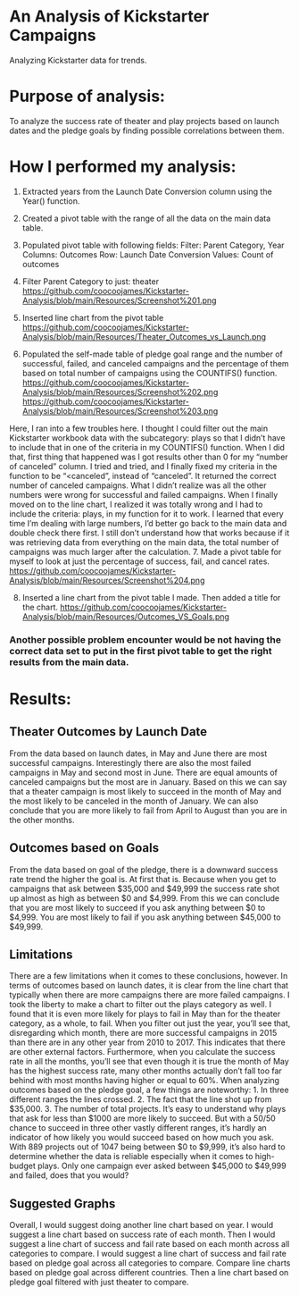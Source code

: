 # An Analysis of Kickstarter Campaigns
Analyzing Kickstarter data for trends.

# Purpose of analysis:
To analyze the success rate of theater and play projects based on launch dates and the pledge goals by finding possible correlations between them.

# How I performed my analysis:
1.	Extracted years from the Launch Date Conversion column using the Year() function.
2.	Created a pivot table with the range of all the data on the main data table.
3.	Populated pivot table with following fields:
Filter: Parent Category, Year
Columns: Outcomes
Row: Launch Date Conversion
Values: Count of outcomes
4.	Filter Parent Category to just: theater
https://github.com/coocoojames/Kickstarter-Analysis/blob/main/Resources/Screenshot%201.png

5.	Inserted line chart from the pivot table
https://github.com/coocoojames/Kickstarter-Analysis/blob/main/Resources/Theater_Outcomes_vs_Launch.png

6.	Populated the self-made table of pledge goal range and the number of successful, failed, and canceled campaigns and the percentage of them based on total number of campaigns using the COUNTIFS() function.  https://github.com/coocoojames/Kickstarter-Analysis/blob/main/Resources/Screenshot%202.png
https://github.com/coocoojames/Kickstarter-Analysis/blob/main/Resources/Screenshot%203.png

Here, I ran into a few troubles here. I thought I could filter out the main Kickstarter workbook data with the subcategory: plays so that I didn’t have to include that in one of the criteria in my COUNTIFS() function. When I did that, first thing that happened was I got results other than 0 for my “number of canceled” column. I tried and tried, and I finally fixed my criteria in the function to be “<canceled”, instead of “canceled”. It returned the correct number of canceled campaigns. What I didn’t realize was all the other numbers were wrong for successful and failed campaigns. When I finally moved on to the line chart, I realized it was totally wrong and I had to include the criteria: plays, in my function for it to work. I learned that every time I’m dealing with large numbers, I’d better go back to the main data and double check there first.
I still don’t understand how that works because if it was retrieving data from everything on the main data, the total number of campaigns was much larger after the calculation.
7.	Made a pivot table for myself to look at just the percentage of success, fail, and cancel rates.
https://github.com/coocoojames/Kickstarter-Analysis/blob/main/Resources/Screenshot%204.png

8.	Inserted a line chart from the pivot table I made. Then added a title for the chart.
https://github.com/coocoojames/Kickstarter-Analysis/blob/main/Resources/Outcomes_VS_Goals.png

### Another possible problem encounter would be not having the correct data set to put in the first pivot table to get the right results from the main data.

# Results:
## Theater Outcomes by Launch Date
From the data based on launch dates, in May and June there are most successful campaigns. Interestingly there are also the most failed campaigns in May and second most in June. There are equal amounts of canceled campaigns but the most are in January. Based on this we can say that a theater campaign is most likely to succeed in the month of May and the most likely to be canceled in the month of January. We can also conclude that you are more likely to fail from April to August than you are in the other months.

## Outcomes based on Goals
From the data based on goal of the pledge, there is a downward success rate trend the higher the goal is. At first that is. Because when you get to campaigns that ask between $35,000 and $49,999 the success rate shot up almost as high as between $0 and $4,999. From this we can conclude that you are most likely to succeed if you ask anything between $0 to $4,999. You are most likely to fail if you ask anything between $45,000 to $49,999.

## Limitations
There are a few limitations when it comes to these conclusions, however. In terms of outcomes based on launch dates, it is clear from the line chart that typically when there are more campaigns there are more failed campaigns. I took the liberty to make a chart to filter out the plays category as well. I found that it is even more likely for plays to fail in May than for the theater category, as a whole, to fail. When you filter out just the year, you’ll see that, disregarding which month, there are more successful campaigns in 2015 than there are in any other year from 2010 to 2017. This indicates that there are other external factors.
Furthermore, when you calculate the success rate in all the months, you’ll see that even though it is true the month of May has the highest success rate, many other months actually don’t fall too far behind with most months having higher or equal to 60%.
When analyzing outcomes based on the pledge goal, a few things are noteworthy: 1. In three different ranges the lines crossed. 2. The fact that the line shot up from $35,000.  3. The number of total projects. It’s easy to understand why plays that ask for less than $1000 are more likely to succeed. But with a 50/50 chance to succeed in three other vastly different ranges, it’s hardly an indicator of how likely you would succeed based on how much you ask. With 889 projects out of 1047 being between $0 to $9,999, it’s also hard to determine whether the data is reliable especially when it comes to high-budget plays. Only one campaign ever asked between $45,000 to $49,999 and failed, does that you would?

## Suggested Graphs
Overall, I would suggest doing another line chart based on year. I would suggest a line chart based on success rate of each month. Then I would suggest a line chart of success and fail rate based on each month across all categories to compare.
I would suggest a line chart of success and fail rate based on pledge goal across all categories to compare. Compare line charts based on pledge goal across different countries. Then a line chart based on pledge goal filtered with just theater to compare.
